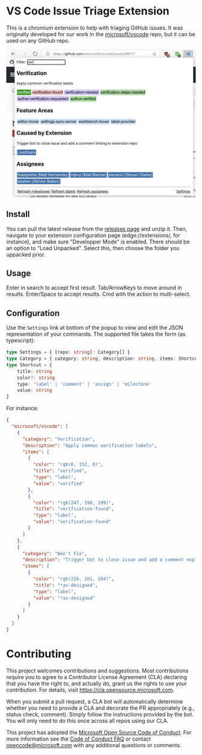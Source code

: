 # VS Code Issue Triage Extension

This is a chromium extension to help with triaging GitHub issues. It was originally developed for our work in the [microsoft/vscode](https://github.com/microsoft/vscode) repo, but it can be used on any GitHub repo.

![screenshot of extension popup](img/useage.png)

## Install

You can pull the latest release from the [releases page](https://github.com/microsoft/vscode-github-triage-extension/releases) and unzip it. Then, navigate to your extension configuration page (edge://extensions/, for instance), and make sure "Developper Mode" is enabled. There should be an option to "Load Unpacked". Select this, then choose the folder you uppacked prior.

## Usage

Enter in search to accept first result. Tab/ArrowKeys to move around in results. Enter/Space to accept results. Cmd with the action to multi-select.

## Configuration

Use the `Settings` link at bottom of the popup to view and edit the JSON representation of your commands. The supported file takes the form (as typescript):
```ts
type Settings = { [repo: string]: Category[] }
type Category = { category: string, description: string, items: Shortcut[] }
type Shortcut = {
	title: string
	color?: string
	type: 'label' | 'comment' | 'assign' | 'milestone'
	value: string
}
```

For instance:
```json
{
  "microsoft/vscode": [
    {
      "category": "Verification",
      "description": "Apply common verification labels",
      "items": [
        {
          "color": "rgb(0, 152, 0)",
          "title": "verified",
          "type": "label",
          "value": "verified"
        },
        {
          "color": "rgb(247, 198, 199)",
          "title": "verification-found",
          "type": "label",
          "value": "verification-found"
        }
      ]
    },
    {
      "category": "Won't Fix",
      "description": "Trigger bot to close issue and add a comment explaining why",
      "items": [
        {
          "color": "rgb(226, 161, 194)",
          "title": "*as-designed",
          "type": "label",
          "value": "*as-designed"
        }
      ]
    }
  ]
}
```


# Contributing

This project welcomes contributions and suggestions.  Most contributions require you to agree to a
Contributor License Agreement (CLA) declaring that you have the right to, and actually do, grant us
the rights to use your contribution. For details, visit https://cla.opensource.microsoft.com.

When you submit a pull request, a CLA bot will automatically determine whether you need to provide
a CLA and decorate the PR appropriately (e.g., status check, comment). Simply follow the instructions
provided by the bot. You will only need to do this once across all repos using our CLA.

This project has adopted the [Microsoft Open Source Code of Conduct](https://opensource.microsoft.com/codeofconduct/).
For more information see the [Code of Conduct FAQ](https://opensource.microsoft.com/codeofconduct/faq/) or
contact [opencode@microsoft.com](mailto:opencode@microsoft.com) with any additional questions or comments.
